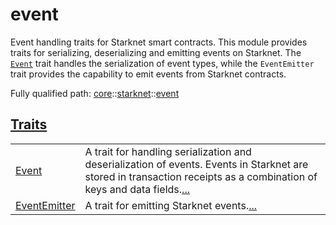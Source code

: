 # event

Event handling traits for Starknet smart contracts.
This module provides traits for serializing, deserializing and emitting events on Starknet.
The [`Event`](./core-starknet-event-Event.md) trait handles the serialization of event types, while the `EventEmitter` trait
provides the capability to emit events from Starknet contracts.

Fully qualified path: [core](./core.md)::[starknet](./core-starknet.md)::[event](./core-starknet-event.md)


[Traits](./core-starknet-event-traits.md)
 ---
| | |
|:---|:---|
| [Event](./core-starknet-event-Event.md) | A trait for handling serialization and deserialization of events. Events in Starknet are stored in transaction receipts as a combination of keys and data fields.[...](./core-starknet-event-Event.md) |
| [EventEmitter](./core-starknet-event-EventEmitter.md) | A trait for emitting Starknet events.[...](./core-starknet-event-EventEmitter.md) |
